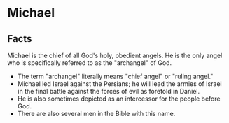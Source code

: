 # Michael

## Facts

Michael is the chief of all God's holy, obedient angels. He is the only angel who is specifically referred to as the "archangel" of God.

* The term "archangel" literally means "chief angel" or "ruling angel."
* Michael led Israel against the Persians; he will lead the armies of Israel in the final battle against the forces of evil as foretold in Daniel.
* He is also sometimes depicted as an intercessor for the people before God.
* There are also several men in the Bible with this name.